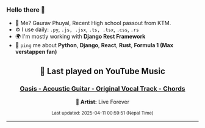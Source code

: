 ### Hello there 👋
- 💨 Me? Gaurav Phuyal, Recent High school passout from KTM.
- ⚙️ I use daily: `.py`, `.js, .jsx`, `.ts, .tsx`, `.css`, `.rs`
- 🌍 I'm mostly working with **Django Rest Framework**
- 💬 `ping` me about **Python**, **Django**, **React**, **Rust**, **Formula 1 (Max verstappen fan)**
<!-- YOUTUBE-MUSIC-START -->
<div align='center'>

## 🎵 Last played on YouTube Music

### [Oasis - Acoustic Guitar - Original Vocal Track - Chords](https://www.youtube.com/results?search_query=Live%20Forever%20Oasis%20-%20Acoustic%20Guitar%20-%20Original%20Vocal%20Track%20-%20Chords)

**🎤 Artist:** Live Forever

<sub>Last updated: 2025-04-11 00:59:51 (Nepal Time)</sub>

</div>

<!-- YOUTUBE-MUSIC-END -->
<hr>

